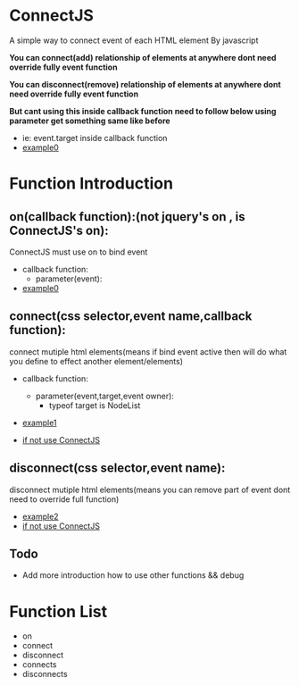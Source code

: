 # ConnectJS
A simple way to connect event of each HTML element By javascript  

**You can connect(add) relationship of elements at anywhere dont need override fully event function**

**You can disconnect(remove) relationship of elements at anywhere dont need override fully event function**

**But cant using this inside callback function need to follow below using parameter get something same like before**
  * ie: event.target inside callback function
  * [example0](https://github.com/FITLOSS/ConnectJS/blob/main/Example0.html)
# Function Introduction

## on(callback function):(not jquery's on , is ConnectJS's on):
ConnectJS must use on to bind event
* callback function:
  * parameter(event):
* [example0](https://github.com/FITLOSS/ConnectJS/blob/main/Example0.html)
## connect(css selector,event name,callback function):
connect mutiple html elements(means if bind event active then will do what you define to effect another element/elements)
* callback function:
  * parameter(event,target,event owner):
    * typeof target is NodeList
      
* [example1](https://github.com/FITLOSS/ConnectJS/blob/main/Example1.html)
* [if not use ConnectJS](https://github.com/FITLOSS/ConnectJS/blob/main/Example1_NotUseConnect.html)

## disconnect(css selector,event name):
disconnect mutiple html elements(means you can remove part of event dont need to override full function)
* [example2](https://github.com/FITLOSS/ConnectJS/blob/main/Example2.html)
* [if not use ConnectJS](https://github.com/FITLOSS/ConnectJS/blob/main/Example2_NotUseConnect.html)

## Todo
* Add more introduction how to use other functions && debug
# Function List
* on
* connect
* disconnect
* connects
* disconnects
